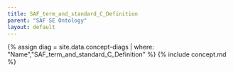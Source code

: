 ```yaml
---
title: SAF_term_and_standard_C_Definition
parent: "SAF SE Ontology"
layout: default
---
```

{% assign diag = site.data.concept-diags | where: "Name","SAF_term_and_standard_C_Definition" %}
{% include concept.md %}